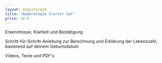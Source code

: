 ```yaml
---
layout: digistore24
title: "Numerologie Starter Set"
price: 14.9
---
```

<p>Erkenntnisse, Klarheit und Best&#xE4;tigung</p>
<p>Schritt-f&#xFC;r-Schritt-Anleitung zur Berechnung und Erkl&#xE4;rung der Lebenszahl, basierend auf deinem Geburtsdatum</p>
<p>Videos, Texte und PDF&apos;s</p>
<p>&#xA0;</p>